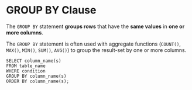 # GROUP BY Clause

The `GROUP BY` statement **groups rows** that have the **same values** in **one or more columns**.

The `GROUP BY` statement is often used with aggregate functions (`COUNT()`, `MAX()`, `MIN()`, `SUM()`, `AVG()`) to group the result-set by one or more columns.

```
SELECT column_name(s)
FROM table_name
WHERE condition
GROUP BY column_name(s)
ORDER BY column_name(s);
```
